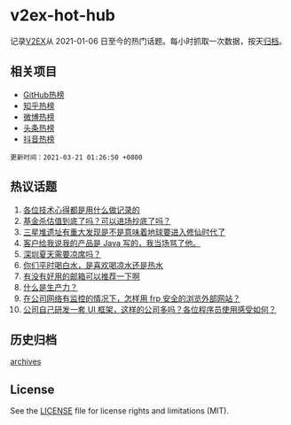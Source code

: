# v2ex-hot-hub

 记录[V2EX](https://www.v2ex.com/)从 2021-01-06 日至今的热门话题。每小时抓取一次数据，按天[归档](archives)。
 
 ## 相关项目

- [GitHub热榜](https://github.com/lonnyzhang423/github-hot-hub)
- [知乎热榜](https://github.com/lonnyzhang423/zhihu-hot-hub)
- [微博热榜](https://github.com/lonnyzhang423/weibo-hot-hub)
- [头条热榜](https://github.com/lonnyzhang423/toutiao-hot-hub)
- [抖音热榜](https://github.com/lonnyzhang423/douyin-hot-hub)


 `更新时间：2021-03-21 01:26:50 +0800`

## 热议话题

1. [各位技术心得都是用什么做记录的](https://www.v2ex.com/t/763421)
1. [基金杀估值到底了吗？可以进场抄底了吗？](https://www.v2ex.com/t/763397)
1. [三星堆遗址有重大发现是不是意味着地球要进入修仙时代了](https://www.v2ex.com/t/763464)
1. [客户给我说我的产品是 Java 写的，我当场骂了他。](https://www.v2ex.com/t/763410)
1. [深圳夏天需要凉席吗？](https://www.v2ex.com/t/763393)
1. [你们平时喝白水，是喜欢喝凉水还是热水](https://www.v2ex.com/t/763450)
1. [有没有好用的邮箱可以推荐一下啊](https://www.v2ex.com/t/763506)
1. [什么是生产力？](https://www.v2ex.com/t/763426)
1. [在公司网络有监控的情况下，怎样用 frp 安全的浏览外部网站？](https://www.v2ex.com/t/763381)
1. [公司自己研发一套 UI 框架，这样的公司多吗？各位程序员使用感受如何？](https://www.v2ex.com/t/763374)

## 历史归档

[archives](archives)

## License

See the [LICENSE](LICENSE) file for license rights and limitations (MIT).
